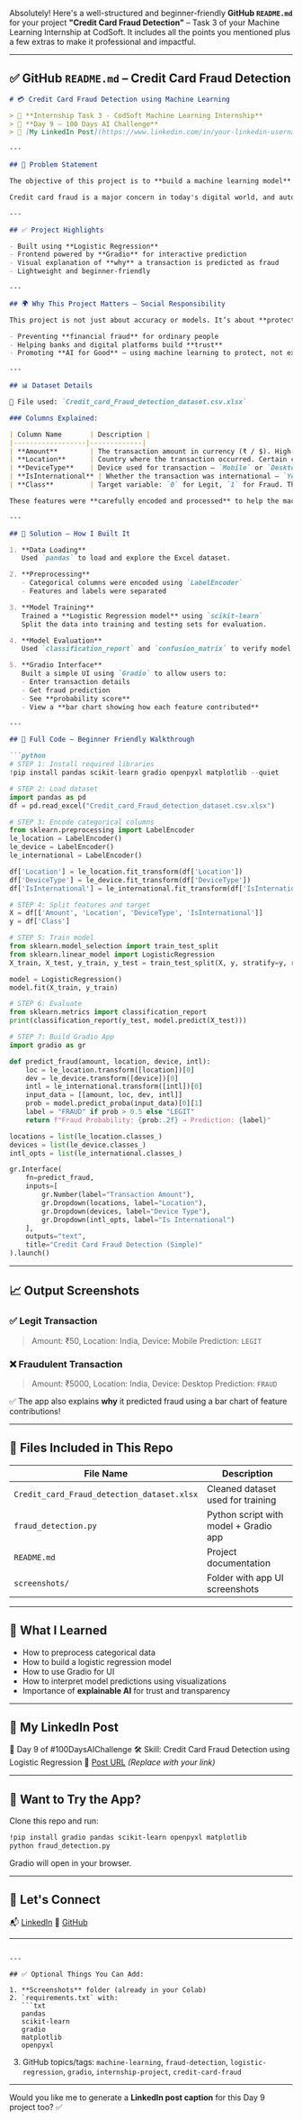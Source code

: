 Absolutely! Here's a well-structured and beginner-friendly **GitHub `README.md`** for your project **"Credit Card Fraud Detection"** – Task 3 of your Machine Learning Internship at CodSoft.
It includes all the points you mentioned plus a few extras to make it professional and impactful.

---

## ✅ GitHub `README.md` – Credit Card Fraud Detection

````markdown
# 💳 Credit Card Fraud Detection using Machine Learning

> 🎯 **Internship Task 3 - CodSoft Machine Learning Internship**  
> 🧠 **Day 9 – 100 Days AI Challenge**  
> 🔗 [My LinkedIn Post](https://www.linkedin.com/in/your-linkedin-username/) (Replace with your URL)

---

## 📝 Problem Statement

The objective of this project is to **build a machine learning model** that can accurately detect whether a **credit card transaction is fraudulent or legitimate**. 

Credit card fraud is a major concern in today's digital world, and automated fraud detection systems can save companies and customers from significant financial losses.

---

## ✅ Project Highlights

- Built using **Logistic Regression**
- Frontend powered by **Gradio** for interactive prediction
- Visual explanation of **why** a transaction is predicted as fraud
- Lightweight and beginner-friendly

---

## 🌍 Why This Project Matters – Social Responsibility

This project is not just about accuracy or models. It’s about **protecting people**:

- Preventing **financial fraud** for ordinary people
- Helping banks and digital platforms build **trust**
- Promoting **AI for Good** – using machine learning to protect, not exploit

---

## 📊 Dataset Details

📁 File used: `Credit_card_Fraud_detection_dataset.csv.xlsx`

### Columns Explained:

| Column Name       | Description |
|------------------|-------------|
| **Amount**        | The transaction amount in currency (₹ / $). High-value transactions are often targets for fraud. |
| **Location**      | Country where the transaction occurred. Certain countries may have a higher fraud risk. |
| **DeviceType**    | Device used for transaction – `Mobile` or `Desktop`. Mobile is usually more secure. |
| **IsInternational** | Whether the transaction was international – `Yes` or `No`. International transactions are riskier. |
| **Class**         | Target variable: `0` for Legit, `1` for Fraud. This is what we aim to predict.

These features were **carefully encoded and processed** to help the machine learning model understand them and make accurate predictions.

---

## 🧠 Solution – How I Built It

1. **Data Loading**  
   Used `pandas` to load and explore the Excel dataset.

2. **Preprocessing**  
   - Categorical columns were encoded using `LabelEncoder`
   - Features and labels were separated

3. **Model Training**  
   Trained a **Logistic Regression model** using `scikit-learn`  
   Split the data into training and testing sets for evaluation.

4. **Model Evaluation**  
   Used `classification_report` and `confusion_matrix` to verify model performance.

5. **Gradio Interface**  
   Built a simple UI using `Gradio` to allow users to:
   - Enter transaction details
   - Get fraud prediction
   - See **probability score**
   - View a **bar chart showing how each feature contributed**

---

## 🧾 Full Code – Beginner Friendly Walkthrough

```python
# STEP 1: Install required libraries
!pip install pandas scikit-learn gradio openpyxl matplotlib --quiet

# STEP 2: Load dataset
import pandas as pd
df = pd.read_excel("Credit_card_Fraud_detection_dataset.csv.xlsx")

# STEP 3: Encode categorical columns
from sklearn.preprocessing import LabelEncoder
le_location = LabelEncoder()
le_device = LabelEncoder()
le_international = LabelEncoder()

df['Location'] = le_location.fit_transform(df['Location'])
df['DeviceType'] = le_device.fit_transform(df['DeviceType'])
df['IsInternational'] = le_international.fit_transform(df['IsInternational'])

# STEP 4: Split features and target
X = df[['Amount', 'Location', 'DeviceType', 'IsInternational']]
y = df['Class']

# STEP 5: Train model
from sklearn.model_selection import train_test_split
from sklearn.linear_model import LogisticRegression
X_train, X_test, y_train, y_test = train_test_split(X, y, stratify=y, random_state=42)

model = LogisticRegression()
model.fit(X_train, y_train)

# STEP 6: Evaluate
from sklearn.metrics import classification_report
print(classification_report(y_test, model.predict(X_test)))

# STEP 7: Build Gradio App
import gradio as gr

def predict_fraud(amount, location, device, intl):
    loc = le_location.transform([location])[0]
    dev = le_device.transform([device])[0]
    intl = le_international.transform([intl])[0]
    input_data = [[amount, loc, dev, intl]]
    prob = model.predict_proba(input_data)[0][1]
    label = "FRAUD" if prob > 0.5 else "LEGIT"
    return f"Fraud Probability: {prob:.2f} → Prediction: {label}"

locations = list(le_location.classes_)
devices = list(le_device.classes_)
intl_opts = list(le_international.classes_)

gr.Interface(
    fn=predict_fraud,
    inputs=[
        gr.Number(label="Transaction Amount"),
        gr.Dropdown(locations, label="Location"),
        gr.Dropdown(devices, label="Device Type"),
        gr.Dropdown(intl_opts, label="Is International")
    ],
    outputs="text",
    title="Credit Card Fraud Detection (Simple)"
).launch()
````

---

## 📈 Output Screenshots

### ✅ Legit Transaction

> Amount: ₹50, Location: India, Device: Mobile
> Prediction: `LEGIT`

### ❌ Fraudulent Transaction

> Amount: ₹5000, Location: India, Device: Desktop
> Prediction: `FRAUD`

✅ The app also explains **why** it predicted fraud using a bar chart of feature contributions!

---

## 📎 Files Included in This Repo

| File Name                                  | Description                           |
| ------------------------------------------ | ------------------------------------- |
| `Credit_card_Fraud_detection_dataset.xlsx` | Cleaned dataset used for training     |
| `fraud_detection.py`                       | Python script with model + Gradio app |
| `README.md`                                | Project documentation                 |
| `screenshots/`                             | Folder with app UI screenshots        |

---

## 🌟 What I Learned

* How to preprocess categorical data
* How to build a logistic regression model
* How to use Gradio for UI
* How to interpret model predictions using visualizations
* Importance of **explainable AI** for trust and transparency

---

## 🔗 My LinkedIn Post

📌 Day 9 of #100DaysAIChallenge
🛠️ Skill: Credit Card Fraud Detection using Logistic Regression
🔗 [Post URL](https://www.linkedin.com/in/your-linkedin-username/) *(Replace with your link)*

---

## 📢 Want to Try the App?

Clone this repo and run:

```bash
!pip install gradio pandas scikit-learn openpyxl matplotlib
python fraud_detection.py
```

Gradio will open in your browser.

---

## 🤝 Let's Connect

📬 [LinkedIn](https://www.linkedin.com/in/your-linkedin-username/)
📂 [GitHub](https://github.com/your-github-username)

---

````

---

## ✅ Optional Things You Can Add:

1. **Screenshots** folder (already in your Colab)
2. `requirements.txt` with:
   ```txt
   pandas
   scikit-learn
   gradio
   matplotlib
   openpyxl
````

3. GitHub topics/tags: `machine-learning`, `fraud-detection`, `logistic-regression`, `gradio`, `internship-project`, `credit-card-fraud`

---

Would you like me to generate a **LinkedIn post caption** for this Day 9 project too? ✅
